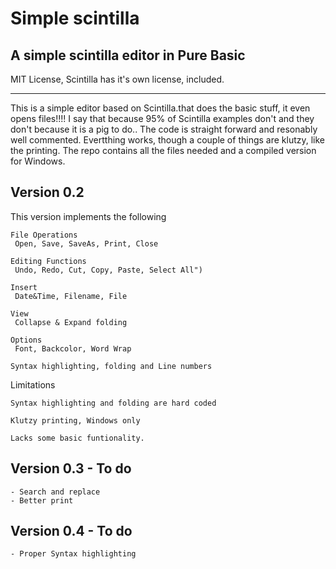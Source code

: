 # Simple scintilla
## A simple scintilla editor in Pure Basic

MIT License, Scintilla has it's own license, included. 
________________________________________________________________________

This is a simple editor based on Scintilla.that does the basic stuff, it even opens files!!!!
I say that because 95% of Scintilla examples don't and they don't because it is a pig to do..
The code is straight forward and resonably well commented. Evertthing works, though a couple 
of things are klutzy, like the printing. The repo contains all the files needed and a compiled
version for Windows. 


## Version 0.2

This version implements the following
 	
	File Operations
	 Open, Save, SaveAs, Print, Close
 	
	Editing Functions
   	 Undo, Redo, Cut, Copy, Paste, Select All")
 	
	Insert
	 Date&Time, Filename, File 
 	
	View
	 Collapse & Expand folding
 	
	Options
   	 Font, Backcolor, Word Wrap

	Syntax highlighting, folding and Line numbers
   
Limitations	
 
	Syntax highlighting and folding are hard coded

	Klutzy printing, Windows only

	Lacks some basic funtionality. 


## Version 0.3 - To do

	- Search and replace
	- Better print

## Version 0.4 - To do

	- Proper Syntax highlighting
